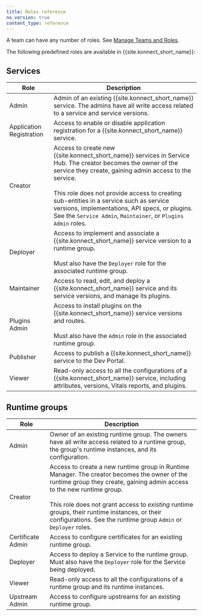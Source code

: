 ```yaml
---
title: Roles reference
no_version: true
content_type: reference
---
```


A team can have any number of roles.
See [Manage Teams and Roles](/konnect/org-management/teams-and-roles).

The following predefined roles are available in {{site.konnect_short_name}}:

## Services

| Role                        | Description  |
|-----------------------------|--------------|
| Admin | Admin of an existing {{site.konnect_short_name}} service. The admins have all write access related to a service and service versions. |
| Application Registration | Access to enable or disable application registration for a {{site.konnect_short_name}} service. |
| Creator | Access to create new {{site.konnect_short_name}} services in Service Hub. The creator becomes the owner of the service they create, gaining admin access to the service. <br><br>This role does not provide access to creating sub-entities in a service such as service versions, implementations, API specs, or plugins. See the `Service Admin`, `Maintainer`, or `Plugins Admin` roles. |
| Deployer | Access to implement and associate a {{site.konnect_short_name}} service version to a runtime group. <br><br> Must also have the `Deployer` role for the associated runtime group. |
| Maintainer | Access to read, edit, and deploy a {{site.konnect_short_name}} service and its service versions, and manage its plugins. |
| Plugins Admin | Access to install plugins on the {{site.konnect_short_name}} service versions and routes. <br><br> Must also have the `Admin` role in the associated runtime group. |
| Publisher | Access to publish a {{site.konnect_short_name}} service to the Dev Portal. |
| Viewer | Read-only access to all the configurations of a {{site.konnect_short_name}} service, including attributes, versions, Vitals reports, and plugins. |

## Runtime groups

| Role                        | Description  |
|-----------------------------|--------------|
| Admin | Owner of an existing runtime group. The owners have all write access related to a runtime group, the group's runtime instances, and its configuration. |
| Creator | Access to create a new runtime group in Runtime Manager. The creator becomes the owner of the runtime group they create, gaining admin access to the new runtime group. <br><br>This role does not grant access to _existing_ runtime groups, their runtime instances, or their configurations. See the runtime group `Admin` or `Deployer` roles. |
| Certificate Admin | Access to configure certificates for an existing runtime group. |
| Deployer | Access to deploy a Service to the runtime group. Must also have the `Deployer` role for the Service being deployed.  |
| Viewer | Read-only access to all the configurations of a runtime group and its runtime instances. |
| Upstream Admin | Access to configure upstreams for an existing runtime group. |

<!-- ## Organizations

| Role                        | Description  |
|-----------------------------|--------------|
| Admin | Allows a user to view and manage existing organization settings, including billing/usage. Admins have all write access to organization objects. |
| Creator | Allows a user to create organizations. [*Q: What's stopping a user from creating orgs in general? What does this role actually imply - they can crete new orgs within a company umbrella of orgs?*] |
| Privileged | Privileged users of an existing organization can change system-level configuration, including the organization's license tier, organization status, (and what else?).
| Root |  Allows root access for an existing organization. This role grants write access to all organization objects as well as to all {{site.konnect_short_name}} services, runtime groups, Dev Portal, Vitals reports, applications, and developers. | -->

<!--
## Portals

| Role                        | Description  |
|-----------------------------|--------------|
| Admin | Owner of an existing Dev Portal instance. The owner has full write access related to any developers and applications in the organization. |
| Maintainer | Edit, view, and delete Dev Portal applications, and view developers. |
| Viewer | Read-only access to Dev Portal developers and applications. | -->

<!-- ## Teams

| Role                        | Description  |
|-----------------------------|--------------|
| Admin | Create, read, update, and delete teams in the organization. Add or remove users and roles to the team. |
| Creator | Create teams in Runtime Manager. |
| Viewer | Read-only access to all the configurations of a team, including attributes, versions, reports, and plugins. | -->

<!-- ## Users

| Role                        | Description  |
|-----------------------------|--------------|
| Admin | Create, read, update, and delete users in the organization. Add or remove users to and from teams. |
| Creator | Invite users to the {{site.konnect_short_name}} organization. |
| Viewer | View users in the {{site.konnect_short_name}} organization, their status, team membership, and individual roles. | -->
